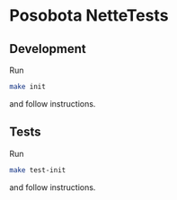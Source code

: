 # Posobota NetteTests

## Development
Run 
```bash
make init
```
and follow instructions.
## Tests
Run
```bash
make test-init
```
and follow instructions.
